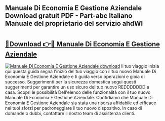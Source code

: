 ## Manuale Di Economia E Gestione Aziendale Download gratuit PDF - Part-abc Italiano Manuale del proprietario del servizio ahdWI

# <h2><a href="http://dfeo5u.blite.top/?on=Manuale+Di+Economia+E+Gestione+Aziendale">🔗Download 👉🔴 Manuale Di Economia E Gestione Aziendale</a></h2>

[![Manuale Di Economia E Gestione Aziendale download](https://i.imgur.com/lujVjoI.png)](http://dfeo5u.blite.top/?on=Manuale+Di+Economia+E+Gestione+Aziendale)
Il tuo viaggio inizia qui questa guida segna l'inizio del tuo viaggio con il tuo nuovo Manuale Di Economia E Gestione Aziendale e ti guida verso operazioni e gioia di successo. Suggerimenti per la sicurezza domestica segui questi suggerimenti per garantire un uso sicuro del tuo nuovo REDDDDDDD a casa. Scopri le possibilità Dell'elenco delle funzionalità con il tuo nuovo Manuale Di Economia E Gestione Aziendale. Confidiamo che Manuale Di Economia E Gestione Aziendale sia stata una risorsa affidabile ed efficace nei tuoi sforzi per padroneggiare il tuo nuovo dispositivo. In caso di domande o dubbi, contattare il nostro team di assistenza clienti.
